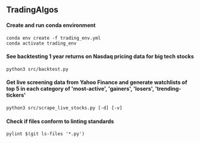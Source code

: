## TradingAlgos

#### Create and run conda environment

`conda env create -f trading_env.yml`  
`conda activate trading_env`

#### See backtesting 1 year returns on Nasdaq pricing data for big tech stocks

`python3 src/backtest.py`

#### Get live screening data from Yahoo Finance and generate watchlists of top 5 in each category of 'most-active', 'gainers', 'losers', 'trending-tickers'

`python3 src/scrape_live_stocks.py [-d] [-v]`

#### Check if files conform to linting standards

`pylint $(git ls-files '*.py')`
